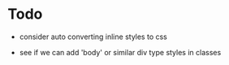 

# Todo
- consider auto converting inline styles to css

- see if we can add 'body' or similar div type styles in classes



